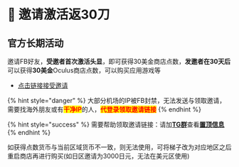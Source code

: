 # 💎 邀请激活返30刀

## 官方长期活动

邀请FB好友，**受邀者首次激活头显**，即可获得30美金商店点数，**发邀者在30天后**可以获得**30美金**Oculus商店点数，可以购买应用游戏等

* [点击链接接受邀请](https://www.meta.com/referrals/link/EYW-015)

{% hint style="danger" %}
大部分机场的IP被FB封禁，无法发送与领取邀请，需要找海外朋友或有<mark style="color:red;">**干净IP**</mark>的人，<mark style="color:red;">**代登录领取邀请链接**</mark>
{% endhint %}

{% hint style="success" %}
需要帮助领取邀请链接：请加[**TG群**](https://t.me/Ocguide\_cn)查看[**置顶信息**](https://t.me/Ocguide\_cn/1510)
{% endhint %}

如获得点数货币与当前区域货币不一致，则无法使用，可将梯子改为对应地区之后重启商店再进行购买(如日区邀请为3000日元，无法在美元区使用)

